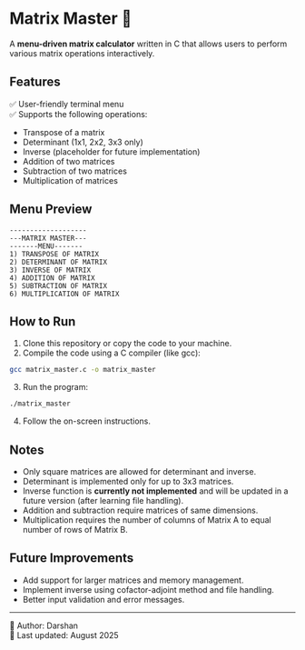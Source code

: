 # Matrix Master 🧮

A **menu-driven matrix calculator** written in C that allows users to perform various matrix operations interactively.

## Features

✅ User-friendly terminal menu  
✅ Supports the following operations:
- Transpose of a matrix
- Determinant (1x1, 2x2, 3x3 only)
- Inverse (placeholder for future implementation)
- Addition of two matrices
- Subtraction of two matrices
- Multiplication of matrices

## Menu Preview

```
-------------------
---MATRIX MASTER---
-------MENU-------
1) TRANSPOSE OF MATRIX
2) DETERMINANT OF MATRIX
3) INVERSE OF MATRIX
4) ADDITION OF MATRIX
5) SUBTRACTION OF MATRIX
6) MULTIPLICATION OF MATRIX
```

## How to Run

1. Clone this repository or copy the code to your machine.
2. Compile the code using a C compiler (like gcc):

```bash
gcc matrix_master.c -o matrix_master
```

3. Run the program:

```bash
./matrix_master
```

4. Follow the on-screen instructions.

## Notes

- Only square matrices are allowed for determinant and inverse.
- Determinant is implemented only for up to 3x3 matrices.
- Inverse function is **currently not implemented** and will be updated in a future version (after learning file handling).
- Addition and subtraction require matrices of same dimensions.
- Multiplication requires the number of columns of Matrix A to equal number of rows of Matrix B.

## Future Improvements

- Add support for larger matrices and memory management.
- Implement inverse using cofactor-adjoint method and file handling.
- Better input validation and error messages.

---

📁 Author: Darshan  
📅 Last updated: August 2025